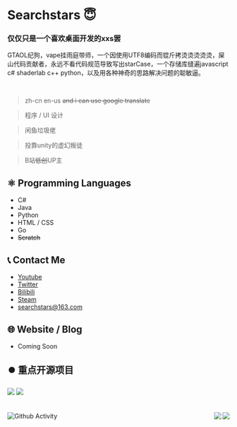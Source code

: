 # Searchstars 😇
### 仅仅只是一个喜欢桌面开发的xxs罢
GTAOL纪狗，vape挂雨庭带师，一个因使用UTF8编码而锟斤拷烫烫烫烫烫，屎山代码贡献者，永远不看代码规范导致写出starCase，一个存储库缝遍javascript c# shaderlab c++ python，以及用各种神奇的思路解决问题的聪敏逼。

<br/>

> zh-cn en-us ~~and i can use google translate~~

> 程序 / UI 设计

> 闲鱼垃圾佬

> 投靠unity的虚幻叛徒

> B站~~低创~~UP主

## ⚛️ Programming Languages
- C#
- Java
- Python
- HTML / CSS
- Go
- ~~Scratch~~
## 📞 Contact Me
- [Youtube](https://www.youtube.com/channel/UCf7pWQr7goYZUdwc3PRHmtA)
- [Twitter](https://twitter.com/SearchstarsReal)
- [Bilibili](https://space.bilibili.com/288164627)
- [Steam](https://steamcommunity.com/id/searchstars/)
- searchstars@163.com
## 🌐 Website / Blog
- Coming Soon
## ⏺️ 重点开源项目
<img align="center" src="https://github-readme-stats.vercel.app/api/pin/?username=Stargazing-studio&repo=System-Init-Toolbox&theme=buefy" />
<img align="center" src="https://github-readme-stats.vercel.app/api/pin/?username=Searchstars&repo=Leekcutter&theme=buefy" />

#

<img align="right" src="https://github-readme-stats.vercel.app/api/top-langs/?username=Searchstars">
<img align="right" src="https://github-readme-stats.vercel.app/api?username=Searchstars&show_icons=true&hide_border=false&icon_color=000&title_color=000&include_all_commits_disable=false&count_private=true">


<img src="https://activity-graph.herokuapp.com/graph?username=Searchstars&theme=xcode" align="center" alt="Github Activity" />
